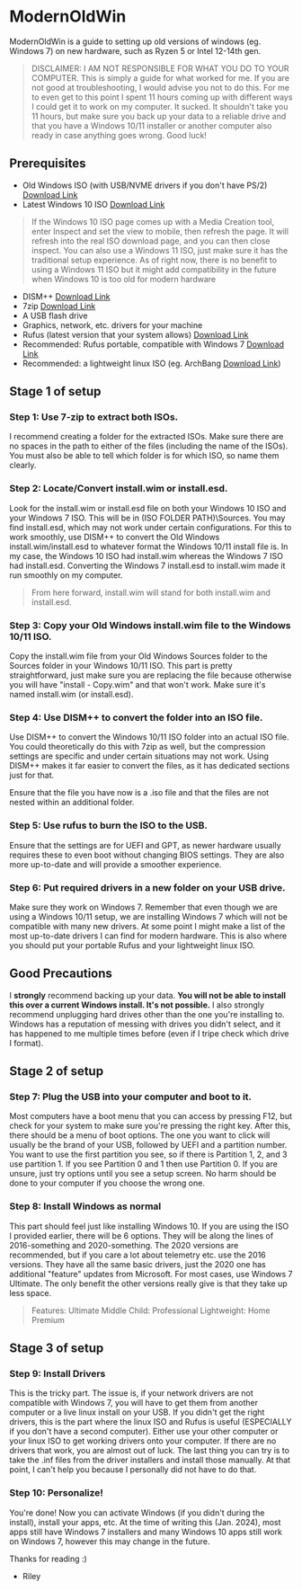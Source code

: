 # ModernOldWin
ModernOldWin is a guide to setting up old versions of windows (eg. Windows 7) on new hardware, such as Ryzen 5 or Intel 12-14th gen.

> DISCLAIMER: I AM NOT RESPONSIBLE FOR WHAT YOU DO TO YOUR COMPUTER. This is simply a guide for what worked for me. If you are not good at troubleshooting, I would advise you not to do this. For me to even get to this point I spent 11 hours coming up with different ways I could get it to work on my computer. It sucked. It shouldn't take you 11 hours, but make sure you back up your data to a reliable drive and that you have a Windows 10/11 installer or another computer also ready in case anything goes wrong. Good luck!

## Prerequisites

- Old Windows ISO (with USB/NVME drivers if you don't have PS/2) [Download Link](https://board.eclipse.cx/viewtopic.php?t=401)
- Latest Windows 10 ISO [Download Link](https://www.microsoft.com/en-us/software-download/windows10ISO)
> If the Windows 10 ISO page comes up with a Media Creation tool, enter Inspect and set the view to mobile, then refresh the page. It will refresh into the real ISO download page, and you can then close inspect.
> You can also use a Windows 11 ISO, just make sure it has the traditional setup experience. As of right now, there is no benefit to using a Windows 11 ISO but it might add compatibility in the future when Windows 10 is too old for modern hardware
- DISM++ [Download Link](https://www.majorgeeks.com/files/details/dism.html)
- 7zip [Download Link](https://www.7-zip.org/)
- A USB flash drive
- Graphics, network, etc. drivers for your machine
- Rufus (latest version that your system allows) [Download Link](https://rufus.ie/en/)
- Recommended: Rufus portable, compatible with Windows 7 [Download Link](https://github.com/pbatard/rufus/releases/download/v3.22/rufus-3.22p.exe)
- Recommended: a lightweight linux ISO (eg. ArchBang [Download Link](https://sourceforge.net/projects/archbang/?source=typ_redirect))

## Stage 1 of setup

### Step 1: Use 7-zip to extract both ISOs.
I recommend creating a folder for the extracted ISOs. Make sure there are no spaces in the path to either of the files (including the name of the ISOs). You must also be able to tell which folder is for which ISO, so name them clearly.

### Step 2: Locate/Convert install.wim or install.esd.
Look for the install.wim or install.esd file on both your Windows 10 ISO and your Windows 7 ISO. This will be in (ISO FOLDER PATH)\Sources.
You may find install.esd, which may not work under certain configurations. For this to work smoothly, use DISM++ to convert the Old Windows install.wim/install.esd to whatever format the Windows 10/11 install file is. In my case, the Windows 10 ISO had install.wim whereas the Windows 7 ISO had install.esd. Converting the Windows 7 install.esd to install.wim made it run smoothly on my computer.
> From here forward, install.wim will stand for both install.wim and install.esd.

### Step 3: Copy your Old Windows install.wim file to the Windows 10/11 ISO.
Copy the install.wim file from your Old Windows Sources folder to the Sources folder in your Windows 10/11 ISO. This part is pretty straightforward, just make sure you are replacing the file because otherwise you will have "install - Copy.wim" and that won't work. Make sure it's named install.wim (or install.esd).

### Step 4: Use DISM++ to convert the folder into an ISO file.
Use DISM++ to convert the Windows 10/11 ISO folder into an actual ISO file. You could theoretically do this with 7zip as well, but the compression settings are specific and under certain situations may not work. Using DISM++ makes it far easier to convert the files, as it has dedicated sections just for that.

Ensure that the file you have now is a .iso file and that the files are not nested within an additional folder.

### Step 5: Use rufus to burn the ISO to the USB.
Ensure that the settings are for UEFI and GPT, as newer hardware usually requires these to even boot without changing BIOS settings. They are also more up-to-date and will provide a smoother experience.

### Step 6: Put required drivers in a new folder on your USB drive.
Make sure they work on Windows 7. Remember that even though we are using a Windows 10/11 setup, we are installing Windows 7 which will not be compatible with many new drivers. At some point I might make a list of the most up-to-date drivers I can find for modern hardware. This is also where you should put your portable Rufus and your lightweight linux ISO.

## Good Precautions
I __strongly__ recommend backing up your data. **You will not be able to install this over a current Windows install. It's not possible.** I also strongly recommend unplugging hard drives other than the one you're installing to. Windows has a reputation of messing with drives you didn't select, and it has happened to me multiple times before (even if I tripe check which drive I format).

## Stage 2 of setup

### Step 7: Plug the USB into your computer and boot to it.
Most computers have a boot menu that you can access by pressing F12, but check for your system to make sure you're pressing the right key. After this, there should be a menu of boot options. The one you want to click will usually be the brand of your USB, followed by UEFI and a partition number. You want to use the first partition you see, so if there is Partition 1, 2, and 3 use partition 1. If you see Partition 0 and 1 then use Partition 0. If you are unsure, just try options until you see a setup screen. No harm should be done to your computer if you choose the wrong one.

### Step 8: Install Windows as normal
This part should feel just like installing Windows 10. If you are using the ISO I provided earlier, there will be 6 options. They will be along the lines of 2016-something and 2020-something. The 2020 versions are recommended, but if you care a lot about telemetry etc. use the 2016 versions. They have all the same basic drivers, just the 2020 one has additional "feature" updates from Microsoft. For most cases, use Windows 7 Ultimate. The only benefit the other versions really give is that they take up less space.
> Features: Ultimate
> Middle Child: Professional
> Lightweight: Home Premium

## Stage 3 of setup

### Step 9: Install Drivers
This is the tricky part. The issue is, if your network drivers are not compatible with Windows 7, you will have to get them from another computer or a live linux install on your USB. If you didn't get the right drivers, this is the part where the linux ISO and Rufus is useful (ESPECIALLY if you don't have a second computer). Either use your other computer or your linux ISO to get working drivers onto your computer. If there are no drivers that work, you are almost out of luck. The last thing you can try is to take the .inf files from the driver installers and install those manually. At that point, I can't help you because I personally did not have to do that.

### Step 10: Personalize!
You're done! Now you can activate Windows (if you didn't during the install), install your apps, etc. At the time of writing this (Jan. 2024), most apps still have Windows 7 installers and many Windows 10 apps still work on Windows 7, however this may change in the future.


Thanks for reading :)
  - Riley
